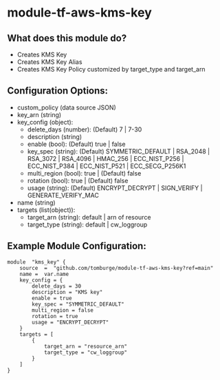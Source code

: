 # module-tf-aws-kms-key

## What does this module do?

-   Creates KMS Key
-   Creates KMS Key Alias
-   Creates KMS Key Policy customized by target_type and target_arn

## Configuration Options:

-   custom_policy (data source JSON)
-   key_arn (string)
-   key_config (object):
    -   delete_days (number): (Default) 7 | 7-30
    -   description (string)
    -   enable (bool): (Default) true | false
    -   key_spec (string): (Default) SYMMETRIC_DEFAULT | RSA_2048 | RSA_3072 | RSA_4096 | HMAC_256 | ECC_NIST_P256 | ECC_NIST_P384 | ECC_NIST_P521 | ECC_SECG_P256K1
    -   multi_region (bool): true | (Default) false
    -   rotation (bool): true | (Default) false
    -   usage (string): (Default) ENCRYPT_DECRYPT | SIGN_VERIFY | GENERATE_VERIFY_MAC
-   name (string)
-   targets (list(object)):
    -   target_arn (string): default | arn of resource
    -   target_type (string): default | cw_loggroup

## Example Module Configuration:

```
module  "kms_key" {
	source  =  "github.com/tomburge/module-tf-aws-kms-key?ref=main"
	name =  var.name
	key_config = {
		delete_days = 30
		description = "KMS key"
		enable = true
		key_spec = "SYMMETRIC_DEFAULT"
		multi_region = false
		rotation = true
		usage = "ENCRYPT_DECRYPT"
	}
	targets = [
		{
			target_arn = "resource_arn"
			target_type = "cw_loggroup"
		}
	]
}
```
